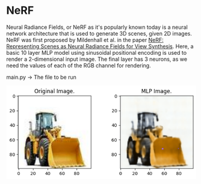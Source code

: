 # NeRF

Neural Radiance Fields, or NeRF as it's popularly known today is a neural network architecture that is used to generate 3D scenes, given 2D images. NeRF was first proposed by Mildenhall et al. in the paper [NeRF: Representing Scenes as Neural Radiance Fields for View Synthesis](https://arxiv.org/abs/2003.08934). Here, a basic 10 layer MLP model using sinusoidal positional encoding is used to render a 2-dimensional input image. The final layer has 3 neurons, as we need the values of each of the RGB channel for rendering. 

main.py -> The file to be run

<img align="center" src="/images/rendered.png">


